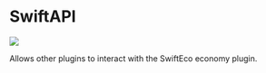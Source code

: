 # SwiftAPI
[![](https://jitpack.io/v/geox25/SwiftAPI.svg)](https://jitpack.io/#geox25/SwiftAPI)

Allows other plugins to interact with the SwiftEco economy plugin.
